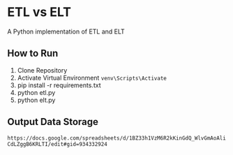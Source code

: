 # ETL vs ELT
A Python implementation of ETL and ELT

## How to Run

1. Clone Repository
2. Activate Virtual Environment `venv\Scripts\Activate`
3. pip install -r requirements.txt
4. python etl.py
5. python elt.py


## Output Data Storage
`https://docs.google.com/spreadsheets/d/1BZ33h1VzM6R2kKinGdQ_WlvGmAoAliCdLZggB6KRLTI/edit#gid=934332924`
